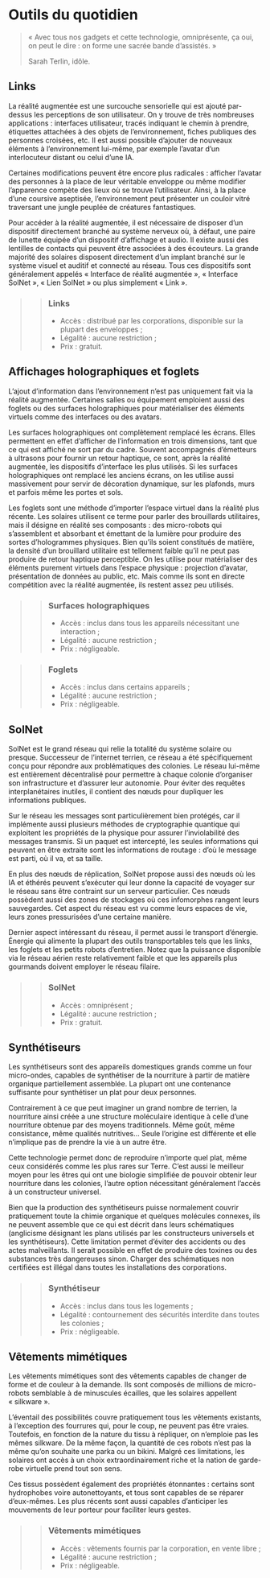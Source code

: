 # Outils du quotidien

> « Avec tous nos gadgets et cette technologie, omniprésente, ça oui, on peut le dire : on forme une sacrée bande d’assistés. »
>
> Sarah Terlin, idôle.

## Links

La réalité augmentée est une surcouche sensorielle qui est ajouté par-dessus les perceptions de son utilisateur. On y trouve de très nombreuses applications : interfaces utilisateur, tracés indiquant le chemin à prendre, étiquettes attachées à des objets de l’environnement, fiches publiques des personnes croisées, etc. Il est aussi possible d’ajouter de nouveaux éléments à l’environnement lui-même, par exemple l’avatar d’un interlocuteur distant ou celui d’une IA.

Certaines modifications peuvent être encore plus radicales : afficher l’avatar des personnes à la place de leur véritable enveloppe ou même modifier l’apparence compète des lieux où se trouve l’utilisateur. Ainsi, à la place d’une coursive aseptisée, l’environnement peut présenter un couloir vitré traversant une jungle peuplée de créatures fantastiques.

Pour accéder à la réalité augmentée, il est nécessaire de disposer d’un dispositif directement branché au système nerveux où, à défaut, une paire de lunette équipée d’un dispositif d’affichage et audio. Il existe aussi des lentilles de contacts qui peuvent être associées à des écouteurs. La grande majorité des solaires disposent directement d’un implant branché sur le système visuel et auditif et connecté au réseau. Tous ces dispositifs sont généralement appelés « Interface de réalité augmentée », « Interface SolNet », « Lien SolNet » ou plus simplement « Link ».

>> ### Links
>> * Accès : distribué par les corporations, disponible sur la plupart des enveloppes ;
>> * Légalité : aucune restriction ;
>> * Prix : gratuit.

## Affichages holographiques et foglets

L’ajout d’information dans l’environnement n’est pas uniquement fait via la réalité augmentée. Certaines salles ou équipement emploient aussi des foglets ou des surfaces holographiques pour matérialiser des éléments virtuels comme des interfaces ou des avatars.

Les surfaces holographiques ont complètement remplacé les écrans. Elles permettent en effet d’afficher de l’information en trois dimensions, tant que ce qui est affiché ne sort par du cadre. Souvent accompagnés d’émetteurs à ultrasons pour fournir un retour haptique, ce sont, après la réalité augmentée, les dispositifs d’interface les plus utilisés. Si les surfaces holographiques ont remplacé les anciens écrans, on les utilise aussi massivement pour servir de décoration dynamique, sur les plafonds, murs et parfois même les portes et sols.

Les foglets sont une méthode d’importer l’espace virtuel dans la réalité plus récente. Les solaires utilisent ce terme pour parler des brouillards utilitaires, mais il désigne en réalité ses composants : des micro-robots qui s’assemblent et absorbant et émettant de la lumière pour produire des sortes d’hologrammes physiques. Bien qu’ils soient constitués de matière, la densité d’un brouillard utilitaire est tellement faible qu’il ne peut pas produire de retour haptique perceptible. On les utilise pour matérialiser des éléments purement virtuels dans l’espace physique : projection d’avatar, présentation de données au public, etc. Mais comme ils sont en directe compétition avec la réalité augmentée, ils restent assez peu utilisés.

>> ### Surfaces holographiques
>> * Accès : inclus dans tous les appareils nécessitant une interaction ;
>> * Légalité : aucune restriction ;
>> * Prix : négligeable.

>> ### Foglets
>> * Accès : inclus dans certains appareils ;
>> * Légalité : aucune restriction ;
>> * Prix : négligeable.

## SolNet

SolNet est le grand réseau qui relie la totalité du système solaire ou presque. Successeur de l’internet terrien, ce réseau a été spécifiquement conçu pour répondre aux problématiques des colonies. Le réseau lui-même est entièrement décentralisé pour permettre à chaque colonie d’organiser son infrastructure et d’assurer leur autonomie. Pour éviter des requêtes interplanétaires inutiles, il contient des nœuds pour dupliquer les informations publiques.

Sur le réseau les messages sont particulièrement bien protégés, car il implémente aussi plusieurs méthodes de cryptographie quantique qui exploitent les propriétés de la physique pour assurer l’inviolabilité des messages transmis. Si un paquet est intercepté, les seules informations qui peuvent en être extraite sont les informations de routage : d’où le message est parti, où il va, et sa taille.

En plus des nœuds de réplication, SolNet propose aussi des nœuds où les IA et éthérés peuvent s’exécuter qui leur donne la capacité de voyager sur le réseau sans être contraint sur un serveur particulier. Ces nœuds possèdent aussi des zones de stockages où ces infomorphes rangent leurs sauvegardes. Cet aspect du réseau est vu comme leurs espaces de vie, leurs zones pressurisées d’une certaine manière.

Dernier aspect intéressant du réseau, il permet aussi le transport d’énergie. Énergie qui alimente la plupart des outils transportables tels que les links, les foglets et les petits robots d’entretien. Notez que la puissance disponible via le réseau aérien reste relativement faible et que les appareils plus gourmands doivent employer le réseau filaire.

>> ### SolNet
>> * Accès : omniprésent ;
>> * Légalité : aucune restriction ;
>> * Prix : gratuit.

## Synthétiseurs

Les synthétiseurs sont des appareils domestiques grands comme un four micro-ondes, capables de synthétiser de la nourriture à partir de matière organique partiellement assemblée. La plupart ont une contenance suffisante pour synthétiser un plat pour deux personnes.

Contrairement à ce que peut imaginer un grand nombre de terrien, la nourriture ainsi créée a une structure moléculaire identique à celle d’une nourriture obtenue par des moyens traditionnels. Même goût, même consistance, même qualités nutritives… Seule l’origine est différente et elle n’implique pas de prendre la vie à un autre être.

Cette technologie permet donc de reproduire n’importe quel plat, même ceux considérés comme les plus rares sur Terre. C’est aussi le meilleur moyen pour les êtres qui ont une biologie simplifiée de pouvoir obtenir leur nourriture dans les colonies, l’autre option nécessitant généralement l’accès à un constructeur universel.

Bien que la production des synthétiseurs puisse normalement couvrir pratiquement toute la chimie organique et quelques molécules connexes, ils ne peuvent assemble que ce qui est décrit dans leurs schématiques (anglicisme désignant les plans utilisés par les constructeurs universels et les synthétiseurs). Cette limitation permet d’éviter des accidents ou des actes malveillants. Il serait possible en effet de produire des toxines ou des substances très dangereuses sinon. Charger des schématiques non certifiées est illégal dans toutes les installations des corporations.

>> ### Synthétiseur
>> * Accès : inclus dans tous les logements ;
>> * Légalité : contournement des sécurités interdite dans toutes les colonies ;
>> * Prix : négligeable.

## Vêtements mimétiques

Les vêtements mimétiques sont des vêtements capables de changer de forme et de couleur à la demande. Ils sont composés de millions de micro-robots semblable à de minuscules écailles, que les solaires appellent « silkware ».

L’éventail des possibilités couvre pratiquement tous les vêtements existants, à l’exception des fourrures qui, pour le coup, ne peuvent pas être vraies. Toutefois, en fonction de la nature du tissu à répliquer, on n’emploie pas les mêmes silkware. De la même façon, la quantité de ces robots n’est pas la même qu’on souhaite une parka ou un bikini. Malgré ces limitations, les solaires ont accès à un choix extraordinairement riche et la nation de garde-robe virtuelle prend tout son sens.

Ces tissus possèdent également des propriétés étonnantes : certains sont hydrophobes voire autonettoyants, et tous sont capables de se réparer d’eux-mêmes. Les plus récents sont aussi capables d’anticiper les mouvements de leur porteur pour faciliter leurs gestes.

>> ### Vêtements mimétiques
>> * Accès : vêtements fournis par la corporation, en vente libre ;
>> * Légalité : aucune restriction ;
>> * Prix : négligeable.